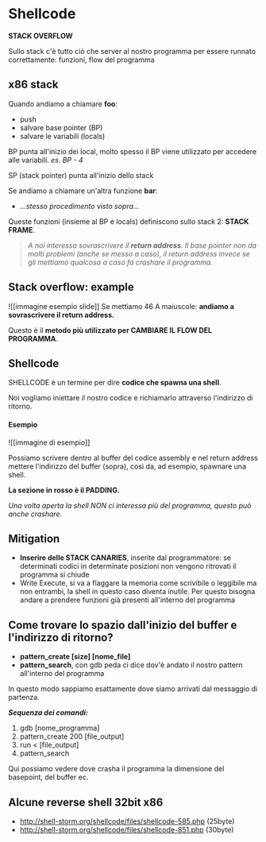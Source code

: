 # Shellcode
**STACK OVERFLOW**

Sullo stack c'è tutto ciò che server al nostro programma per essere runnato correttamente: funzioni, flow del programma

## x86 stack
Quando andiamo a chiamare **foo**:
- push
- salvare base pointer (BP)
- salvare le variabili (locals)

BP punta all'inizio dei local, molto spesso il BP viene utilizzato per accedere alle variabili. *es. BP - 4*

SP (stack pointer) punta all'inizio dello stack

Se andiamo a chiamare un'altra funzione **bar**:
- *...stesso procedimento visto sopra...*

Queste funzioni (insieme al BP e locals) definiscono sullo stack 2: **STACK FRAME**.

> *A noi interessa sovrascrivere il **return address**. Il base pointer non da molti problemi (anche se messo a caso), il return address invece se gli mettiamo qualcosa a caso fa crashare il programma.*

## Stack overflow: example
![[immagine esempio slide]]
Se mettiamo 46 A maiuscole: **andiamo a sovrascrivere il return address.**

Questo è il **metodo più utilizzato per CAMBIARE IL FLOW DEL PROGRAMMA**.

## Shellcode
SHELLCODE è un termine per dire **codice che spawna una shell**.

Noi vogliamo iniettare il nostro codice e richiamarlo attraverso l'indirizzo di ritorno.

#### Esempio
![[immagine di esempio]]

Possiamo scrivere dentro al buffer del codice assembly e nel return address mettere l'indirizzo del buffer (sopra), così da, ad esempio, spawnare una shell.

**La sezione in rosso è il PADDING.**

*Una volta aperta la shell NON ci interessa più del programma, questo può anche crashare.*

## Mitigation
- **Inserire delle STACK CANARIES**, inserite dal programmatore: se determinati codici in determinate posizioni non vengono ritrovati il programma si chiude
- Write Execute, si va a flaggare la memoria come scrivibile o leggibile ma non entrambi, la shell in questo caso diventa inutile. Per questo bisogna andare a prendere funzioni già presenti all'interno del programma

## Come trovare lo spazio dall'inizio del buffer e l'indirizzo di ritorno?
- **pattern_create [size] [nome_file]**
- **pattern_search**, con gdb peda ci dice dov'è andato il nostro pattern all'interno del programma

In questo modo sappiamo esattamente dove siamo arrivati dal messaggio di partenza.

***Sequenza dei comandi:***
1. gdb [nome_programma]
2. pattern_create 200 [file_output]
3. run < [file_output]
4. pattern_search

Qui possiamo vedere dove crasha il programma la dimensione del basepoint, del buffer ec.

## Alcune reverse shell 32bit x86
- http://shell-storm.org/shellcode/files/shellcode-585.php (25byte)
- http://shell-storm.org/shellcode/files/shellcode-851.php (30byte)